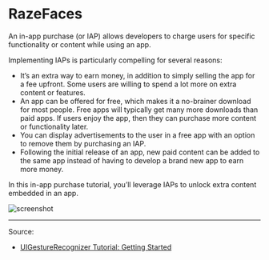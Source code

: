 # RazeFaces

An in-app purchase (or IAP) allows developers to charge users for specific functionality or content while using an app. 

Implementing IAPs is particularly compelling for several reasons:

- It’s an extra way to earn money, in addition to simply selling the app for a fee upfront. Some users are willing to spend a lot more on extra content or features.
- An app can be offered for free, which makes it a no-brainer download for most people. Free apps will typically get many more downloads than paid apps. If users enjoy the app, then they can purchase more content or functionality later.
- You can display advertisements to the user in a free app with an option to remove them by purchasing an IAP.
- Following the initial release of an app, new paid content can be added to the same app instead of having to develop a brand new app to earn more money.

In this in-app purchase tutorial, you’ll leverage IAPs to unlock extra content embedded in an app.

![screenshot](https://koenig-media.raywenderlich.com/uploads/2016/02/iap-feature.png)

---

Source:

- [UIGestureRecognizer Tutorial: Getting Started](https://www.raywenderlich.com/162745/uigesturerecognizer-tutorial-getting-started)
